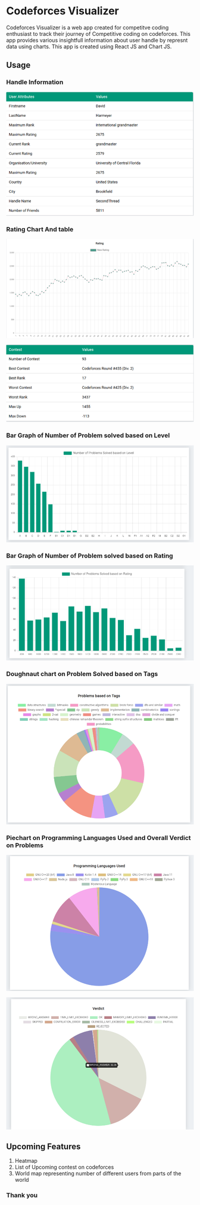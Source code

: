 # Codeforces Visualizer

Codeforces Visualizer is a web app created for competitve coding enthusiast to track their journey of Competitive coding on codeforces. This app provides various insightfull information about user handle by represnt data using charts. This app is created using React JS and Chart JS. 

## Usage

### Handle Information

![](images/Handlownerinfo.png)

### Rating Chart And table

![](images/Rating.png)

![](images/Ratingtable.png)

### Bar Graph of Number of Problem solved based on Level

![](images/Problemlevel.png)

### Bar Graph of Number of Problem solved based on Rating

![](images/problemrating.png)

### Doughnaut chart on Problem Solved based on Tags

![](images/ProblemTag.png)

### Piechart on Programming Languages Used and Overall Verdict on Problems

![](images/ProblemLangauges.png)

![](images/ProblemsVerdict.png)


## Upcoming Features

1. Heatmap 
2. List of Upcoming contest on codeforces
3. World map representing number of different users from parts of the world


### Thank you 





